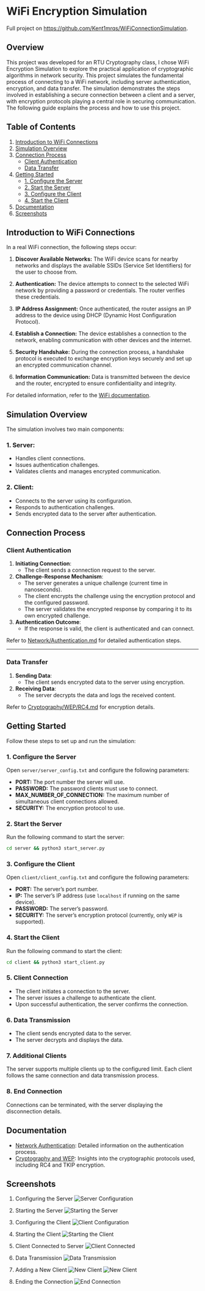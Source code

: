 # WiFi Encryption Simulation

Full project on https://github.com/Kent1mrqs/WiFiConnectionSimulation.

## Overview
This project was developed for an RTU Cryptography class, I chose WiFi Encryption Simulation to explore the practical application of cryptographic algorithms in network security.
This project simulates the fundamental process of connecting to a WiFi network, including server authentication, encryption, and data transfer. The simulation demonstrates the steps involved in establishing a secure connection between a client and a server, with encryption protocols playing a central role in securing communication. The following guide explains the process and how to use this project.

## Table of Contents
1. [Introduction to WiFi Connections](#introduction-to-wifi-connections)
2. [Simulation Overview](#simulation-overview)
3. [Connection Process](#connection-process)
   - [Client Authentication](#client-authentication)
   - [Data Transfer](#data-transfer)
3. [Getting Started](#getting-started)
   - [1. Configure the Server](#1-configure-the-server)
   - [2. Start the Server](#2-start-the-server)
   - [3. Configure the Client](#3-configure-the-client)
   - [4. Start the Client](#4-start-the-client)
5. [Documentation](#documentation)
6. [Screenshots](#screenshots)


## Introduction to WiFi Connections
In a real WiFi connection, the following steps occur:

1. **Discover Available Networks:**
   The WiFi device scans for nearby networks and displays the available SSIDs (Service Set Identifiers) for the user to choose from.

2. **Authentication:**
   The device attempts to connect to the selected WiFi network by providing a password or credentials. The router verifies these credentials.

3. **IP Address Assignment:**
   Once authenticated, the router assigns an IP address to the device using DHCP (Dynamic Host Configuration Protocol).

4. **Establish a Connection:**
   The device establishes a connection to the network, enabling communication with other devices and the internet.

5. **Security Handshake:**
   During the connection process, a handshake protocol is executed to exchange encryption keys securely and set up an encrypted communication channel.

6. **Information Communication:**
   Data is transmitted between the device and the router, encrypted to ensure confidentiality and integrity.

For detailed information, refer to the [WiFi documentation](Network/WiFi.md).

## Simulation Overview

The simulation involves two main components:

### 1. Server:
- Handles client connections.
- Issues authentication challenges.
- Validates clients and manages encrypted communication.

### 2. Client:
- Connects to the server using its configuration.
- Responds to authentication challenges.
- Sends encrypted data to the server after authentication.

## Connection Process
### Client Authentication
1. **Initiating Connection**:
   - The client sends a connection request to the server.
2. **Challenge-Response Mechanism**:
   - The server generates a unique challenge (current time in nanoseconds).
   - The client encrypts the challenge using the encryption protocol and the configured password.
   - The server validates the encrypted response by comparing it to its own encrypted challenge.
3. **Authentication Outcome**:
   - If the response is valid, the client is authenticated and can connect.

Refer to [Network/Authentication.md](Network/Authentification.md) for detailed authentication steps.

---

### Data Transfer
1. **Sending Data**:
   - The client sends encrypted data to the server using encryption.
2. **Receiving Data**:
   - The server decrypts the data and logs the received content.

Refer to [Cryptography/WEP/RC4.md](Cryptography/WEP/RC4.md) for encryption details.

## Getting Started
Follow these steps to set up and run the simulation:

### 1. Configure the Server
Open `server/server_config.txt` and configure the following parameters:
- **PORT:** The port number the server will use.
- **PASSWORD:** The password clients must use to connect.
- **MAX_NUMBER_OF_CONNECTION:** The maximum number of simultaneous client connections allowed.
- **SECURITY:** The encryption protocol to use.

### 2. Start the Server
Run the following command to start the server:
```bash
cd server && python3 start_server.py
```

### 3. Configure the Client
Open `client/client_config.txt` and configure the following parameters:
- **PORT:** The server’s port number.
- **IP:** The server’s IP address (use `localhost` if running on the same device).
- **PASSWORD:** The server’s password.
- **SECURITY:** The server’s encryption protocol (currently, only `WEP` is supported).

### 4. Start the Client
Run the following command to start the client:
```bash
cd client && python3 start_client.py
```

### 5. Client Connection
- The client initiates a connection to the server.
- The server issues a challenge to authenticate the client.
- Upon successful authentication, the server confirms the connection.

### 6. Data Transmission
- The client sends encrypted data to the server.
- The server decrypts and displays the data.

### 7. Additional Clients
The server supports multiple clients up to the configured limit. Each client follows the same connection and data transmission process.

### 8. End Connection
Connections can be terminated, with the server displaying the disconnection details.

## Documentation
- [Network Authentication](Network/Authentification.md): Detailed information on the authentication process.
- [Cryptography and WEP](Cryptography/README.md): Insights into the cryptographic protocols used, including RC4 and TKIP encryption.

## Screenshots

1. Configuring the Server
   ![Server Configuration](test/1-Configure_the_server.png)

2. Starting the Server
   ![Starting the Server](test/2-Start_server.png)

3. Configuring the Client
   ![Client Configuration](test/3-Configure_the_client.png)

4. Starting the Client
   ![Starting the Client](test/4-Start_client.png)

5. Client Connected to Server
   ![Client Connected](test/5-Client_connected_to_server.png)

6. Data Transmission
   ![Data Transmission](test/6-Client_sends_data.png)

7. Adding a New Client
   ![New Client](test/8.1-New_client.png)
   ![New Client](test/8.2-New_client.png)

8. Ending the Connection
   ![End Connection](test/9-End_connection.png)















